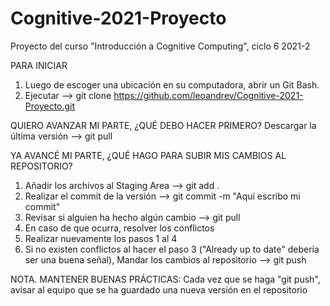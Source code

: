 # Cognitive-2021-Proyecto
Proyecto del curso "Introducción a Cognitive Computing", ciclo 6 2021-2

PARA INICIAR
1. Luego de escoger una ubicación en su computadora, abrir un Git Bash.
2. Ejecutar --> git clone https://github.com/leoandrev/Cognitive-2021-Proyecto.git

QUIERO AVANZAR MI PARTE, ¿QUÉ DEBO HACER PRIMERO?
Descargar la última versión --> git pull

YA AVANCÉ MI PARTE, ¿QUÉ HAGO PARA SUBIR MIS CAMBIOS AL REPOSITORIO?
1. Añadir los archivos al Staging Area --> git add .
2. Realizar el commit de la versión --> git commit -m "Aquí escribo mi commit"
3. Revisar si alguien ha hecho algún cambio --> git pull
4. En caso de que ocurra, resolver los conflictos
5. Realizar nuevamente los pasos 1 al 4
6. Si no existen conflictos al hacer el paso 3 ("Already up to date" debería ser una buena señal), 
   Mandar los cambios al repositorio --> git push

NOTA. MANTENER BUENAS PRÁCTICAS: Cada vez que se haga "git push", avisar al equipo que se ha guardado
                                 una nueva versión en el repositorio
